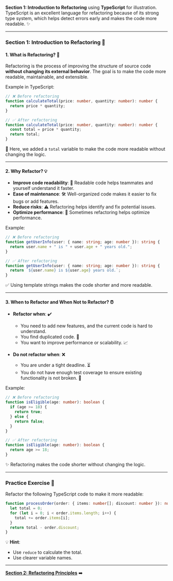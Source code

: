 **Section 1: Introduction to Refactoring** using **TypeScript** for illustration. TypeScript is an excellent language for refactoring because of its strong type system, which helps detect errors early and makes the code more readable. ✨

---

### **Section 1: Introduction to Refactoring** 🚀

#### **1. What is Refactoring?** 🤔
Refactoring is the process of improving the structure of source code **without changing its external behavior**. The goal is to make the code more readable, maintainable, and extensible.

Example in TypeScript:
```typescript
// ❌ Before refactoring
function calculateTotal(price: number, quantity: number): number {
  return price * quantity;
}

// ✅ After refactoring
function calculateTotal(price: number, quantity: number): number {
  const total = price * quantity;
  return total;
}
```
📌 Here, we added a `total` variable to make the code more readable without changing the logic.

---

#### **2. Why Refactor?** 💡
- **Improve code readability**: 👀 Readable code helps teammates and yourself understand it faster.
- **Ease of maintenance**: 🛠️ Well-organized code makes it easier to fix bugs or add features.
- **Reduce risks**: ⚠️ Refactoring helps identify and fix potential issues.
- **Optimize performance**: 🚀 Sometimes refactoring helps optimize performance.

Example:
```typescript
// ❌ Before refactoring
function getUserInfo(user: { name: string; age: number }): string {
  return user.name + " is " + user.age + " years old.";
}

// ✅ After refactoring
function getUserInfo(user: { name: string; age: number }): string {
  return `${user.name} is ${user.age} years old.`;
}
```
✅ Using template strings makes the code shorter and more readable.

---

#### **3. When to Refactor and When Not to Refactor?** ⏰
- **Refactor when**: ✔️
  - You need to add new features, and the current code is hard to understand.
  - You find duplicated code. 🔁
  - You want to improve performance or scalability. 📈

- **Do not refactor when**: ❌
  - You are under a tight deadline. ⏳
  - You do not have enough test coverage to ensure existing functionality is not broken. 🧪

Example:
```typescript
// ❌ Before refactoring
function isEligible(age: number): boolean {
  if (age >= 18) {
    return true;
  } else {
    return false;
  }
}

// ✅ After refactoring
function isEligible(age: number): boolean {
  return age >= 18;
}
```
✨ Refactoring makes the code shorter without changing the logic.

---

### **Practice Exercise** 📝
Refactor the following TypeScript code to make it more readable:
```typescript
function processOrder(order: { items: number[]; discount: number }): number {
  let total = 0;
  for (let i = 0; i < order.items.length; i++) {
    total += order.items[i];
  }
  return total - order.discount;
}
```

💡 **Hint**:
- Use `reduce` to calculate the total.
- Use clearer variable names.

---

**[Section 2: Refactoring Principles](section2-refactoring-principles.md)** ➡️